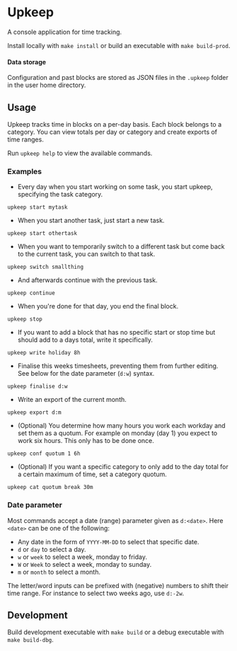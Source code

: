 # Upkeep

A console application for time tracking.

Install locally with `make install` or build an executable with `make build-prod`.

#### Data storage

Configuration and past blocks are stored as JSON files in the `.upkeep` folder in the user home directory.

## Usage

Upkeep tracks time in blocks on a per-day basis. Each block belongs to a category. You can view totals per day or category and create exports of time ranges.

Run `upkeep help` to view the available commands.

### Examples

- Every day when you start working on some task, you start upkeep, specifying the task category.

```upkeep start mytask```

- When you start another task, just start a new task.

```upkeep start othertask```

- When you want to temporarily switch to a different task but come back to the current task, you can switch to that task.

```upkeep switch smallthing```

- And afterwards continue with the previous task.

```upkeep continue```

- When you're done for that day, you end the final block.

```upkeep stop```

- If you want to add a block that has no specific start or stop time but should add to a days total, write it specifically.

```upkeep write holiday 8h```

- Finalise this weeks timesheets, preventing them from further editing. See below for the date parameter (`d:w`) syntax.

```upkeep finalise d:w```

- Write an export of the current month.

```upkeep export d:m```

- (Optional) You determine how many hours you work each workday and set them as a quotum. For example on monday (day 1) you expect to work six hours. This only has to be done once.

```upkeep conf quotum 1 6h```

- (Optional) If you want a specific category to only add to the day total for a certain maximum of time, set a category quotum.

```upkeep cat quotum break 30m```

### Date parameter

Most commands accept a date (range) parameter given as `d:<date>`.
Here `<date>` can be one of the following:
- Any date in the form of `YYYY-MM-DD` to select that specific date.
- `d` or `day` to select a day.
- `w` or `week` to select a week, monday to friday.
- `W` or `Week` to select a week, monday to sunday.
- `m` or `month` to select a month.

The letter/word inputs can be prefixed with (negative) numbers to shift their time range. For instance to select two weeks ago, use `d:-2w`.

## Development

Build development executable with `make build` or a debug executable with `make build-dbg`. 